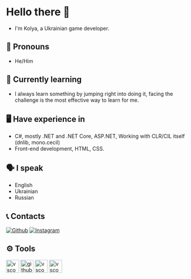 # Hello there 👋

 - I'm Kolya, a Ukrainian game developer.

## 🙂 Pronouns
- He/Him

## 🌱 Currently learning
- I always learn something by jumping right into doing it, facing the challenge is the most effective way to learn for me.

## 🖥️ Have experience in
- C#, mostly .NET and .NET Core, ASP.NET, Working with CLR/CIL itself (dnlib, mono.cecil)
- Front-end development, HTML, CSS.

## 🗣️ I speak
- English
- Ukrainian
- Russian

## 📞 Contacts
[![Github](https://img.shields.io/badge/-Github-000?style=flat&logo=Github&logoColor=white)](https://github.com/JustDarling/)
[![Instagram](https://img.shields.io/badge/-Instagram-c13584?style=flat&labelColor=c13584&logo=instagram&logoColor=white)](https://www.instagram.com/kolya.esp/)

## ⚙️ Tools
<a href="https://www.jetbrains.com/" target="_blank"> <img src="https://cdn.jsdelivr.net/gh/devicons/devicon/icons/jetbrains/jetbrains-original.svg" alt="vscode" width="35" height="35"/></a>
<a href="https://github.com" target="_blank"> <img src="https://cdn.jsdelivr.net/gh/devicons/devicon/icons/github/github-original.svg" alt="github" width="35" height="35"/></a> 
<a href="https://unity.com/" target="_blank"> <img src="https://cdn.jsdelivr.net/gh/devicons/devicon/icons/unity/unity-original.svg" alt="vscode" width="35" height="35"/></a>
<a href="https://www.unrealengine.com/" target="_blank"> <img src="https://cdn.jsdelivr.net/gh/devicons/devicon/icons/unrealengine/unrealengine-original.svg" alt="vscode" width="35" height="35"/></a>
